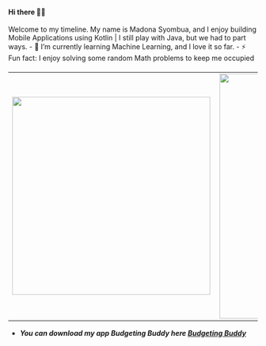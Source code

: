 

<h4 align="left">
 Hi there 👋🏾
</h4>
<p align="left">
Welcome to my timeline. My name is Madona Syombua, and I enjoy building Mobile Applications using Kotlin | I still play with Java, but we had to part ways. 
- 🌱 I’m currently learning Machine Learning, and I love it so far.
- ⚡ Fun fact: I enjoy solving some random Math problems to keep me occupied
<h5 align="left">
<center>
<table>
  <tr>
      <td><img width="400px" align="left" src="https://github-readme-stats.vercel.app/api/top-langs/?username=madonahs&hide=html&layout=compact" /></td>
      <td><img width="495px" align="left" src="https://github-readme-stats.vercel.app/api?username=madonahs&theme=default" /></td>
  </tr>   
</table>
</center>

  
  - You can download my app Budgeting Buddy here [Budgeting Buddy](https://play.google.com/store/apps/details?id=com.madonasyombua.budgetbuddy)


